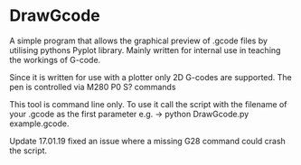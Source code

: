 # DrawGcode
A simple program that allows the graphical preview of .gcode files by utilising pythons Pyplot library.
Mainly written for internal use in teaching the workings of G-code.

Since it is written for use with a plotter only 2D G-codes are supported. The pen is controlled via M280 P0 S? commands

This tool is command line only. 
To use it call the script with the filename of your .gcode as the first parameter e.g. -> python DrawGcode.py example.gcode.

Update 17.01.19
fixed an issue where a missing G28 command could crash the script.



